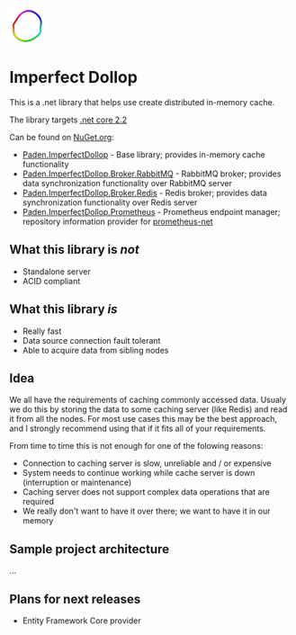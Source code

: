 ![project icon](Assets/icon-64.png)

# Imperfect Dollop
This is a .net library that helps use create distributed in-memory cache.

The library targets [.net core 2.2](https://dotnet.microsoft.com/download/dotnet-core/2.2)

Can be found on [NuGet.org](https://www.nuget.org/packages?q=Paden.ImperfectDollop):
* [Paden.ImperfectDollop](https://www.nuget.org/packages/Paden.ImperfectDollop/) - Base library; provides in-memory cache functionality
* [Paden.ImperfectDollop.Broker.RabbitMQ](https://www.nuget.org/packages/Paden.ImperfectDollop.Broker.RabbitMQ/) - RabbitMQ broker; provides data synchronization functionality over RabbitMQ server
* [Paden.ImperfectDollop.Broker.Redis](https://www.nuget.org/packages/Paden.ImperfectDollop.Broker.Redis/) - Redis broker; provides data synchronization functionality over Redis server
* [Paden.ImperfectDollop.Prometheus](https://www.nuget.org/packages/Paden.ImperfectDollop.Prometheus/) - Prometheus endpoint manager; repository information provider for [prometheus-net](https://www.nuget.org/packages/prometheus-net/)


## What this library is *not*

* Standalone server
* ACID compliant
 
## What this library *is*
* Really fast
* Data source connection fault tolerant
* Able to acquire data from sibling nodes

## Idea

We all have the requirements of caching commonly accessed data. Usualy we do this by storing the data to some caching server (like Redis) and read it from all the nodes. For most use cases this may be the best approach, and I strongly recommend using that if it fits all of your requirements.

From time to time this is not enough for one of the folowing reasons:
* Connection to caching server is slow, unreliable and / or expensive
* System needs to continue working while cache server is down (interruption or maintenance)
* Caching server does not support complex data operations that are required
* We really don't want to have it over there; we want to have it in our memory

## Sample project architecture
...

## Plans for next releases
* Entity Framework Core provider